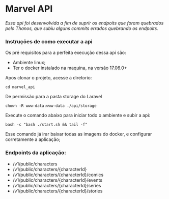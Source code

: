 # Marvel API

_Essa api foi desenvolvida a fim de suprir os endpoits que foram quebrados pelo Thanos, que subiu alguns commits errados quebrando os endpoits._

### Instruções de como executar a api

Os pré requisitos para a perfeita execução dessa api são:
 * Ambiente linux;
 * Ter o docker instalado na maquina, na versão 17.06.0+

Apos clonar o projeto, acesse a diretorio:

`cd marvel_api`

De permissão para a pasta storage do Laravel

`chown -R www-data:www-data ./api/storage`

Execute o comando abaixo para iniciar todo o ambiente e subir a api:

`bash -c "bash ./start.sh && tail -f"`

Esse comando já irar baixar todas as imagens do docker, e configurar corretamente a aplicação;

### Endpoints da aplicação:

* /v1/public/characters
* /v1/public/characters/{characterId}
* /v1/public/characters/{characterId}/comics
* /v1/public/characters/{characterId}/events
* /v1/public/characters/{characterId}/series
* /v1/public/characters/{characterId}/stories
